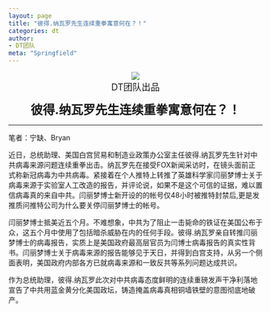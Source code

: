 ```yaml
---
layout: page
title: "彼得.纳瓦罗先生连续重拳寓意何在？！"
categories: dt
author:
- DT团队
meta: "Springfield"
---
```


<center>
    <img src="../../../../image/dt/logo.png"/>
</center>

<center>
    <font size=4>
        DT团队出品
    </font>
</center>
    
**<center><font size=5>彼得.纳瓦罗先生连续重拳寓意何在？！</font></center>**

<hr>

笔者：宁缺、Bryan

近日，总统助理、美国白宫贸易和制造业政策办公室主任彼得.纳瓦罗先生针对中共病毒来源问题连续重拳出击。纳瓦罗先在接受FOX新闻采访时，在镜头面前正式称新冠病毒为中共病毒。紧接着在个人推特上转推了英雄科学家闫丽梦博士关于病毒来源于实验室人工改造的报告，并评论说，如果不是这个可信的证据，难以置信病毒真的来自中共。闫丽梦博士新开设的的帐号仅48小时被推特封禁后,更是发推质问推特公司为什么要关停闫丽梦博士的帐号。

闫丽梦博士抵美近五个月。不难想象，中共为了阻止一击毙命的铁证在美国公布于众，这五个月中使用了包括暗杀威胁在内的任何手段。彼得.纳瓦罗亲自转推闫丽梦博士的病毒报告，实质上是美国政府最高层官员为闫博士病毒报告的真实性背书。闫丽梦博士关于病毒来源的报告能够见于天日，并得到白宫支持，从另一个侧面表明，美国政府内部各方已就病毒来源和一致反共等系列问题达成共识。

作为总统助理，彼得.纳瓦罗此次对中共病毒态度鲜明的连续重磅发声干净利落地宣告了中共用蓝金黄分化美国政坛，铸造掩盖病毒真相铜墙铁壁的意图彻底地破产。
